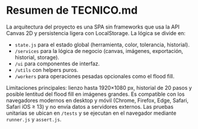 # Resumen de TECNICO.md

La arquitectura del proyecto es una SPA sin frameworks que usa la API Canvas 2D y persistencia ligera con LocalStorage. La lógica se divide en:

- `state.js` para el estado global (herramienta, color, tolerancia, historial).
- `/services` para la lógica de negocio (canvas, imágenes, exportación, historial, storage).
- `/ui` para componentes de interfaz.
- `/utils` con helpers puros.
- `/workers` para operaciones pesadas opcionales como el flood fill.

Limitaciones principales: lienzo hasta 1920×1080 px, historial de 20 pasos y posible lentitud del flood fill en imágenes grandes. Es compatible con los navegadores modernos en desktop y móvil (Chrome, Firefox, Edge, Safari, Safari iOS ≥ 13) y no envía datos a servidores externos. Las pruebas unitarias se ubican en `/tests` y se ejecutan en el navegador mediante `runner.js` y `assert.js`.


